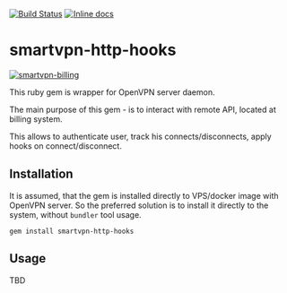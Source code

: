 [![Build Status](https://travis-ci.org/Mehonoshin/smartvpn-http-hooks.svg?branch=master)](https://travis-ci.org/Mehonoshin/smartvpn-http-hooks)
[![Inline docs](http://inch-ci.org/github/Mehonoshin/smartvpn-http-hooks.svg?branch=master)](http://inch-ci.org/github/Mehonoshin/smartvpn-http-hooks)


# smartvpn-http-hooks

<a href="https://imgbb.com/"><img src="https://image.ibb.co/gEVXM9/Screen-Shot-2018-10-14-at-18-34-17.png" alt="smartvpn-billing" border="0"></a>

This ruby gem is wrapper for OpenVPN server daemon.

The main purpose of this gem - is to interact with remote API, located at billing system.

This allows to authenticate user, track his connects/disconnects, apply hooks on connect/disconnect.

## Installation

It is assumed, that the gem is installed directly to VPS/docker image with OpenVPN server. So the preferred solution is to install it directly to the system, without `bundler` tool usage.

`gem install smartvpn-http-hooks`

## Usage

TBD

